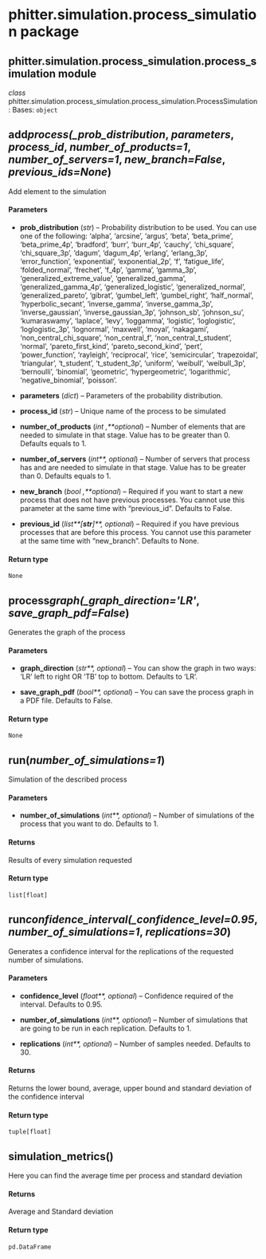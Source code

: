 # phitter.simulation.process_simulation package

## phitter.simulation.process_simulation.process_simulation module

_class_ phitter.simulation.process_simulation.process_simulation.ProcessSimulation
: Bases: `object`

## add*process(\_prob_distribution*, _parameters_, _process_id_, _number_of_products=1_, _number_of_servers=1_, _new_branch=False_, _previous_ids=None_)

Add element to the simulation

#### Parameters

- **prob_distribution** (_str_) – Probability distribution to be used. You can use one of the following: ‘alpha’, ‘arcsine’, ‘argus’, ‘beta’, ‘beta_prime’, ‘beta_prime_4p’, ‘bradford’, ‘burr’, ‘burr_4p’, ‘cauchy’, ‘chi_square’, ‘chi_square_3p’, ‘dagum’, ‘dagum_4p’, ‘erlang’, ‘erlang_3p’, ‘error_function’, ‘exponential’, ‘exponential_2p’, ‘f’, ‘fatigue_life’, ‘folded_normal’, ‘frechet’, ‘f_4p’, ‘gamma’, ‘gamma_3p’, ‘generalized_extreme_value’, ‘generalized_gamma’, ‘generalized_gamma_4p’, ‘generalized_logistic’, ‘generalized_normal’, ‘generalized_pareto’, ‘gibrat’, ‘gumbel_left’, ‘gumbel_right’, ‘half_normal’, ‘hyperbolic_secant’, ‘inverse_gamma’, ‘inverse_gamma_3p’, ‘inverse_gaussian’, ‘inverse_gaussian_3p’, ‘johnson_sb’, ‘johnson_su’, ‘kumaraswamy’, ‘laplace’, ‘levy’, ‘loggamma’, ‘logistic’, ‘loglogistic’, ‘loglogistic_3p’, ‘lognormal’, ‘maxwell’, ‘moyal’, ‘nakagami’, ‘non_central_chi_square’, ‘non_central_f’, ‘non_central_t_student’, ‘normal’, ‘pareto_first_kind’, ‘pareto_second_kind’, ‘pert’, ‘power_function’, ‘rayleigh’, ‘reciprocal’, ‘rice’, ‘semicircular’, ‘trapezoidal’, ‘triangular’, ‘t_student’, ‘t_student_3p’, ‘uniform’, ‘weibull’, ‘weibull_3p’, ‘bernoulli’, ‘binomial’, ‘geometric’, ‘hypergeometric’, ‘logarithmic’, ‘negative_binomial’, ‘poisson’.

- **parameters** (_dict_) – Parameters of the probability distribution.
- **process_id** (_str_) – Unique name of the process to be simulated
- **number_of_products** (_int_ _,\*\*optional_) – Number of elements that are needed to simulate in that stage. Value has to be greater than 0. Defaults equals to 1.
- **number_of_servers** (_int\*\*,_ _optional_) – Number of servers that process has and are needed to simulate in that stage. Value has to be greater than 0. Defaults equals to 1.
- **new_branch** (_bool_ _,\*\*optional_) – Required if you want to start a new process that does not have previous processes. You cannot use this parameter at the same time with “previous_id”. Defaults to False.
- **previous_id** (_list**[**str**]**,_ _optional_) – Required if you have previous processes that are before this process. You cannot use this parameter at the same time with “new_branch”. Defaults to None.

#### Return type

`None`

## process*graph(\_graph_direction='LR'*, _save_graph_pdf=False_)

Generates the graph of the process

#### Parameters

- **graph_direction** (_str\*\*,_ _optional_) – You can show the graph in two ways: ‘LR’ left to right OR ‘TB’ top to bottom. Defaults to ‘LR’.

- **save_graph_pdf** (_bool\*\*,_ _optional_) – You can save the process graph in a PDF file. Defaults to False.

#### Return type

`None`

## run(_number_of_simulations=1_)

Simulation of the described process

#### Parameters

- **number_of_simulations** (_int\*\*,_ _optional_) – Number of simulations of the process that you want to do. Defaults to 1.

#### Returns

Results of every simulation requested

#### Return type

`list[float]`

## run*confidence_interval(\_confidence_level=0.95*, _number_of_simulations=1_, _replications=30_)

Generates a confidence interval for the replications of the requested number of simulations.

#### Parameters

- **confidence_level** (_float\*\*,_ _optional_) – Confidence required of the interval. Defaults to 0.95.

- **number_of_simulations** (_int\*\*,_ _optional_) – Number of simulations that are going to be run in each replication. Defaults to 1.
- **replications** (_int\*\*,_ _optional_) – Number of samples needed. Defaults to 30.

#### Returns

Returns the lower bound, average, upper bound and standard deviation of the confidence interval

#### Return type

`tuple[float]`

## simulation_metrics()

Here you can find the average time per process and standard deviation

#### Returns

Average and Standard deviation

#### Return type

`pd.DataFrame`

